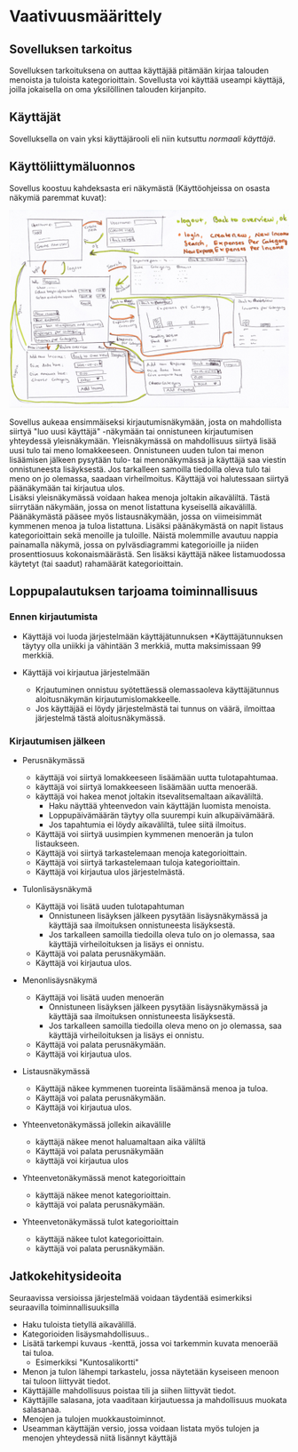 # Vaativuusmäärittely

## Sovelluksen tarkoitus

Sovelluksen tarkoituksena on auttaa käyttäjää pitämään kirjaa talouden menoista
ja tuloista kategorioittain. Sovellusta voi käyttää useampi käyttäjä, 
joilla jokaisella on oma yksilöllinen talouden kirjanpito.

## Käyttäjät

Sovelluksella on vain yksi käyttäjärooli eli niin kutsuttu _normaali käyttäjä_.

## Käyttöliittymäluonnos

Sovellus koostuu kahdeksasta eri näkymästä (Käyttöohjeissa on osasta näkymiä paremmat kuvat):

<img src="https://github.com/outisa/ot-harjoitustyo/blob/master/dokumentointi/kuvat/kayttoliittymaluonnos2.jpg" width=900>

Sovellus aukeaa ensimmäiseksi kirjautumisnäkymään, josta on mahdollista siirtyä
"luo uusi käyttäjä" -näkymään tai onnistuneen kirjautumisen yhteydessä 
yleisnäkymään. Yleisnäkymässä on mahdollisuus siirtyä lisää uusi tulo tai 
meno lomakkeeseen. Onnistuneen uuden tulon tai menon lisäämisen jälkeen pysytään tulo- tai menonäkymässä ja käyttäjä saa viestin onnistuneesta lisäyksestä. Jos tarkalleen samoilla tiedoilla oleva tulo tai meno on jo olemassa, saadaan virheilmoitus. Käyttäjä voi halutessaan siirtyä päänäkymään tai kirjautua ulos.  
  Lisäksi yleisnäkymässä voidaan hakea menoja joltakin aikaväliltä. Tästä siirrytään näkymään, jossa on menot listattuna kyseisellä aikavälillä. Päänäkymästä pääsee myös listausnäkymään, jossa on viimeisimmät kymmenen menoa ja tuloa listattuna. Lisäksi päänäkymästä on napit listaus kategorioittain sekä menoille ja tuloille. Näistä molemmille avautuu nappia painamalla näkymä, jossa on pylväsdiagrammi kategorioille ja niiden prosenttiosuus kokonaismäärästä. Sen lisäksi käyttäjä näkee listamuodossa käytetyt (tai saadut) rahamäärät kategorioittain. 

## Loppupalautuksen tarjoama toiminnallisuus

### Ennen kirjautumista

* Käyttäjä voi luoda järjestelmään käyttäjätunnuksen
  *Käyttäjätunnuksen täytyy olla uniikki ja vähintään 3 merkkiä, mutta maksimissaan 99 merkkiä.

* Käyttäjä voi kirjautua järjestelmään
  * Krjautuminen onnistuu syötettäessä olemassaoleva käyttäjätunnus aloitusnäkymän kirjautumislomakkeelle.
  * Jos käyttäjää ei löydy järjestelmästä tai tunnus on väärä, ilmoittaa järjestelmä tästä aloitusnäkymässä.

### Kirjautumisen jälkeen

* Perusnäkymässä

  * käyttäjä voi siirtyä lomakkeeseen lisäämään uutta tulotapahtumaa.
  * käyttäjä voi siirtyä lomakkeeseen lisäämään uutta menoerää.
  * käyttäjä voi hakea menot joltakin itsevalitsemaltaan aikaväliltä.
    * Haku näyttää yhteenvedon vain käyttäjän luomista menoista.
    * Loppupäivämäärän täytyy olla suurempi kuin alkupäivämäärä.
    * Jos tapahtumia ei löydy aikaväliltä, tulee siitä ilmoitus. 
  * Käyttäjä voi siirtyä uusimpien kymmenen menoerän ja tulon listaukseen.
  * Käyttäjä voi siirtyä tarkastelemaan menoja kategorioittain.
  * Käyttäjä voi siirtyä tarkastelemaan tuloja kategorioittain.
  * Käyttäjä voi kirjautua ulos järjestelmästä.

* Tulonlisäysnäkymä
  * Käyttäjä voi lisätä uuden tulotapahtuman 
    * Onnistuneen lisäyksen jälkeen pysytään lisäysnäkymässä ja käyttäjä saa ilmoituksen onnistuneesta lisäyksestä.
    * Jos tarkalleen samoilla tiedoilla oleva tulo on jo olemassa, saa käyttäjä virheiloituksen ja lisäys ei onnistu.
  * Käyttäjä voi palata perusnäkymään.
  * Käyttäjä voi kirjautua ulos.
  
* Menonlisäysnäkymä  
  * Käyttäjä voi lisätä uuden menoerän
    * Onnistuneen lisäyksen jälkeen pysytään lisäysnäkymässä ja käyttäjä saa ilmoituksen onnistuneesta lisäyksestä.
    * Jos tarkalleen samoilla tiedoilla oleva meno on jo olemassa, saa käyttäjä virheiloituksen ja lisäys ei onnistu.
  * Käyttäjä voi palata perusnäkymään.
  * Käyttäjä voi kirjautua ulos.

* Listausnäkymässä 
  * Käyttäjä näkee kymmenen tuoreinta lisäämänsä menoa ja tuloa.
  * Käyttäjä voi palata perusnäkymään.
  * Käyttäjä voi kirjautua ulos.
  
* Yhteenvetonäkymässä jollekin aikavälille
  * käyttäjä näkee menot haluamaltaan aika väliltä
  * Käyttäjä voi palata perusnäkymään
  * käyttäjä voi kirjautua ulos
  
* Yhteenvetonäkymässä menot kategorioittain
  * käyttäjä näkee menot kategorioittain.
  * käyttäjä voi palata perusnäkymään.

* Yhteenvetonäkymässä tulot kategorioittain
  * käyttäjä näkee tulot kategorioittain.
  * käyttäjä voi palata perusnäkymään.
  
## Jatkokehitysideoita

Seuraavissa versioissa järjestelmää voidaan täydentää esimerkiksi seuraavilla toiminnallisuuksilla
 * Haku tuloista tietyllä aikavälillä.
 * Kategorioiden lisäysmahdollisuus..
 * Lisätä tarkempi kuvaus -kenttä, jossa voi tarkemmin kuvata menoerää tai tuloa.
    * Esimerkiksi "Kuntosalikortti"
 * Menon ja tulon lähempi tarkastelu, jossa näytetään kyseiseen menoon tai tuloon liittyvät tiedot.
 * Käyttäjälle mahdollisuus poistaa tili ja siihen liittyvät tiedot. 
 * Käyttäjille salasana, jota vaaditaan kirjautuessa ja mahdollisuus muokata salasanaa.
 * Menojen ja tulojen muokkaustoiminnot.
 * Useamman käyttäjän versio, jossa voidaan listata myös tulojen ja menojen yhteydessä niitä lisännyt käyttäjä

